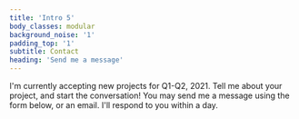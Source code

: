 ```yaml
---
title: 'Intro 5'
body_classes: modular
background_noise: '1'
padding_top: '1'
subtitle: Contact
heading: 'Send me a message'
---
```


I'm currently accepting new projects for Q1-Q2, 2021. Tell me about your project, and start the conversation! You may send me a message using the form below, or an email. I'll respond to you within a day.